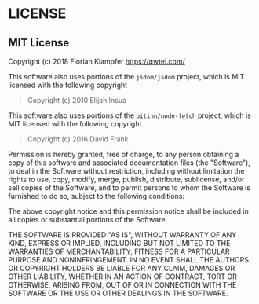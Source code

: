 # LICENSE
## MIT License

Copyright (c) 2018 Florian Klampfer <https://qwtel.com/>

This software also uses portions of the `jsdom/jsdom`
project, which is MIT licensed with the following copyright

> Copyright (c) 2010 Elijah Insua

This software also uses portions of the `bitinn/node-fetch`
project, which is MIT licensed with the following copyright

> Copyright (c) 2016 David Frank

Permission is hereby granted, free of charge, to any person
obtaining a copy of this software and associated documentation
files (the "Software"), to deal in the Software without
restriction, including without limitation the rights to use,
copy, modify, merge, publish, distribute, sublicense, and/or sell
copies of the Software, and to permit persons to whom the
Software is furnished to do so, subject to the following
conditions:

The above copyright notice and this permission notice shall be
included in all copies or substantial portions of the Software.

THE SOFTWARE IS PROVIDED "AS IS", WITHOUT WARRANTY OF ANY KIND,
EXPRESS OR IMPLIED, INCLUDING BUT NOT LIMITED TO THE WARRANTIES
OF MERCHANTABILITY, FITNESS FOR A PARTICULAR PURPOSE AND
NONINFRINGEMENT. IN NO EVENT SHALL THE AUTHORS OR COPYRIGHT
HOLDERS BE LIABLE FOR ANY CLAIM, DAMAGES OR OTHER LIABILITY,
WHETHER IN AN ACTION OF CONTRACT, TORT OR OTHERWISE, ARISING
FROM, OUT OF OR IN CONNECTION WITH THE SOFTWARE OR THE USE OR
OTHER DEALINGS IN THE SOFTWARE.
